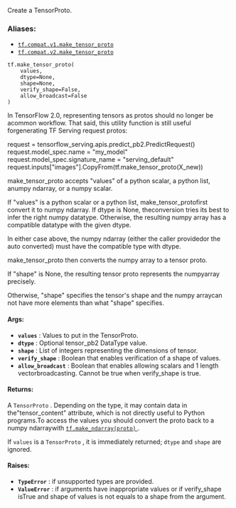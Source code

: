 
Create a TensorProto.


### Aliases:
- [ `tf.compat.v1.make_tensor_proto` ](/api_docs/python/tf/make_tensor_proto)
- [ `tf.compat.v2.make_tensor_proto` ](/api_docs/python/tf/make_tensor_proto)


```
tf.make_tensor_proto(
    values,
    dtype=None,
    shape=None,
    verify_shape=False,
    allow_broadcast=False
)

```


In TensorFlow 2.0, representing tensors as protos should no longer be acommon workflow. That said, this utility function is still useful forgenerating TF Serving request protos:

request = tensorflow_serving.apis.predict_pb2.PredictRequest()  request.model_spec.name = "my_model"  request.model_spec.signature_name = "serving_default"  request.inputs["images"].CopyFrom(tf.make_tensor_proto(X_new))

make_tensor_proto accepts "values" of a python scalar, a python list, anumpy ndarray, or a numpy scalar.

If "values" is a python scalar or a python list, make_tensor_protofirst convert it to numpy ndarray. If dtype is None, theconversion tries its best to infer the right numpy datatype. Otherwise, the resulting numpy array has a compatible datatype with the given dtype.

In either case above, the numpy ndarray (either the caller providedor the auto converted) must have the compatible type with dtype.

make_tensor_proto then converts the numpy array to a tensor proto.

If "shape" is None, the resulting tensor proto represents the numpyarray precisely.

Otherwise, "shape" specifies the tensor's shape and the numpy arraycan not have more elements than what "shape" specifies.


#### Args:
- **`values`** :         Values to put in the TensorProto.
- **`dtype`** :          Optional tensor_pb2 DataType value.
- **`shape`** :          List of integers representing the dimensions of tensor.
- **`verify_shape`** :   Boolean that enables verification of a shape of values.
- **`allow_broadcast`** :  Boolean that enables allowing scalars and 1 length vectorbroadcasting. Cannot be true when verify_shape is true.


#### Returns:

A  `TensorProto` . Depending on the type, it may contain data in the"tensor_content" attribute, which is not directly useful to Python programs.To access the values you should convert the proto back to a numpy ndarraywith [ `tf.make_ndarray(proto)` ](https://tensorflow.google.cn/api_docs/python/tf/make_ndarray).

If  `values`  is a  `TensorProto` , it is immediately returned;  `dtype`  and `shape`  are ignored.


#### Raises:
- **`TypeError`** :  if unsupported types are provided.
- **`ValueError`** : if arguments have inappropriate values or if verify_shape isTrue and shape of values is not equals to a shape from the argument.
